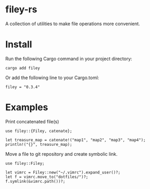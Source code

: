 # filey-rs
A collection of utilities to make file operations more convenient.

# Install
Run the following Cargo command in your project directory:
```
cargo add filey
```
Or add the following line to your Cargo.toml:
```
filey = "0.3.4"
```

# Examples
Print concatenated file(s)
```
use filey::{Filey, catenate};

let treasure_map = catenate!("map1", "map2", "map3", "map4");
println!("{}", treasure_map);
```

Move a file to git repository and create symbolic link.
```
use filey::Filey;

let vimrc = Filey::new("~/.vimrc").expand_user()?;
let f = vimrc.move_to("dotfiles/")?;
f.symlink(&vimrc.path())?;
```
